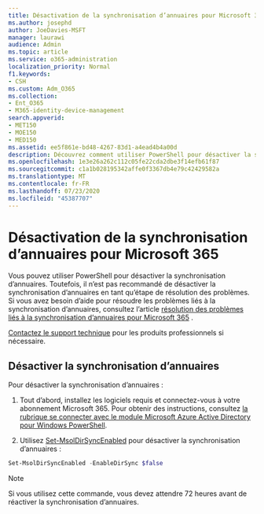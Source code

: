```yaml
---
title: Désactivation de la synchronisation d’annuaires pour Microsoft 365
ms.author: josephd
author: JoeDavies-MSFT
manager: laurawi
audience: Admin
ms.topic: article
ms.service: o365-administration
localization_priority: Normal
f1.keywords:
- CSH
ms.custom: Adm_O365
ms.collection:
- Ent_O365
- M365-identity-device-management
search.appverid:
- MET150
- MOE150
- MED150
ms.assetid: ee5f861e-bd48-4267-83d1-a4ead4b4a00d
description: Découvrez comment utiliser PowerShell pour désactiver la synchronisation d’annuaires pour Microsoft 365
ms.openlocfilehash: 1e3e26a262c112c05fe22cda2dbe3f14efb61f87
ms.sourcegitcommit: c1a1b028195342affe0f3367db4e79c42429582a
ms.translationtype: MT
ms.contentlocale: fr-FR
ms.lasthandoff: 07/23/2020
ms.locfileid: "45387707"
---
```

# <a name="turn-off-directory-synchronization-for-microsoft-365"></a>Désactivation de la synchronisation d’annuaires pour Microsoft 365
Vous pouvez utiliser PowerShell pour désactiver la synchronisation d’annuaires. Toutefois, il n’est pas recommandé de désactiver la synchronisation d’annuaires en tant qu’étape de résolution des problèmes. Si vous avez besoin d’aide pour résoudre les problèmes liés à la synchronisation d’annuaires, consultez l’article [résolution des problèmes liés à la synchronisation d’annuaires pour Microsoft 365](fix-problems-with-directory-synchronization.md) . 
  
[Contactez le support technique](https://support.office.com/article/32a17ca7-6fa0-4870-8a8d-e25ba4ccfd4b) pour les produits professionnels si nécessaire.
  
## <a name="turn-off-directory-synchronization"></a>Désactiver la synchronisation d’annuaires  
Pour désactiver la synchronisation d’annuaires :
  
1. Tout d’abord, installez les logiciels requis et connectez-vous à votre abonnement Microsoft 365. Pour obtenir des instructions, consultez [la rubrique se connecter avec le module Microsoft Azure Active Directory pour Windows PowerShell](https://docs.microsoft.com/office365/enterprise/powershell/connect-to-office-365-powershell#connect-with-the-microsoft-azure-active-directory-module-for-windows-powershell).
    
2. Utilisez [Set-MsolDirSyncEnabled](https://go.microsoft.com/fwlink/p/?LinkId=821939) pour désactiver la synchronisation d’annuaires : 
    
  ```powershell
  Set-MsolDirSyncEnabled -EnableDirSync $false
  ```

>[!Note]
>Si vous utilisez cette commande, vous devez attendre 72 heures avant de réactiver la synchronisation d’annuaires.
>
 
